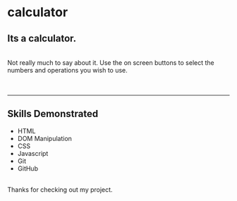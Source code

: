 # calculator
## Its a calculator.
<br>
Not really much to say about it. Use the on screen buttons to select the
numbers and operations you wish to use.
<br><br><br>

---

## Skills Demonstrated
* HTML
* DOM Manipulation
* CSS
* Javascript
* Git
* GitHub

<br>
Thanks for checking out my project.